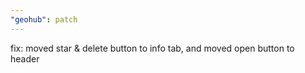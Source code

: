 ```yaml
---
"geohub": patch
---
```


fix: moved star & delete button to info tab, and moved open button to header
